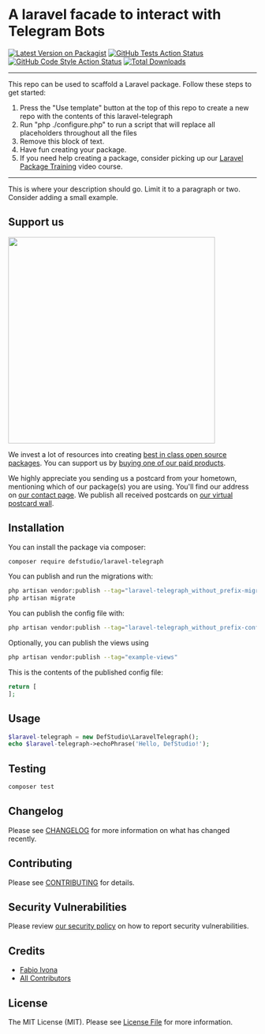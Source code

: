 # A laravel facade to interact with Telegram Bots

[![Latest Version on Packagist](https://img.shields.io/packagist/v/defstudio/laravel-telegraph.svg?style=flat-square)](https://packagist.org/packages/defstudio/laravel-telegraph)
[![GitHub Tests Action Status](https://img.shields.io/github/workflow/status/defstudio/laravel-telegraph/run-tests?label=tests)](https://github.com/defstudio/laravel-telegraph/actions?query=workflow%3Arun-tests+branch%3Amain)
[![GitHub Code Style Action Status](https://img.shields.io/github/workflow/status/defstudio/laravel-telegraph/Check%20&%20fix%20styling?label=code%20style)](https://github.com/defstudio/laravel-telegraph/actions?query=workflow%3A"Check+%26+fix+styling"+branch%3Amain)
[![Total Downloads](https://img.shields.io/packagist/dt/defstudio/laravel-telegraph.svg?style=flat-square)](https://packagist.org/packages/defstudio/laravel-telegraph)

---
This repo can be used to scaffold a Laravel package. Follow these steps to get started:

1. Press the "Use template" button at the top of this repo to create a new repo with the contents of this laravel-telegraph
2. Run "php ./configure.php" to run a script that will replace all placeholders throughout all the files
3. Remove this block of text.
4. Have fun creating your package.
5. If you need help creating a package, consider picking up our <a href="https://laravelpackage.training">Laravel Package Training</a> video course.
---

This is where your description should go. Limit it to a paragraph or two. Consider adding a small example.

## Support us

[<img src="https://github-ads.s3.eu-central-1.amazonaws.com/laravel-telegraph.jpg?t=1" width="419px" />](https://spatie.be/github-ad-click/laravel-telegraph)

We invest a lot of resources into creating [best in class open source packages](https://spatie.be/open-source). You can support us by [buying one of our paid products](https://spatie.be/open-source/support-us).

We highly appreciate you sending us a postcard from your hometown, mentioning which of our package(s) you are using. You'll find our address on [our contact page](https://spatie.be/about-us). We publish all received postcards on [our virtual postcard wall](https://spatie.be/open-source/postcards).

## Installation

You can install the package via composer:

```bash
composer require defstudio/laravel-telegraph
```

You can publish and run the migrations with:

```bash
php artisan vendor:publish --tag="laravel-telegraph_without_prefix-migrations"
php artisan migrate
```

You can publish the config file with:
```bash
php artisan vendor:publish --tag="laravel-telegraph_without_prefix-config"
```

Optionally, you can publish the views using

```bash
php artisan vendor:publish --tag="example-views"
```

This is the contents of the published config file:

```php
return [
];
```

## Usage

```php
$laravel-telegraph = new DefStudio\LaravelTelegraph();
echo $laravel-telegraph->echoPhrase('Hello, DefStudio!');
```

## Testing

```bash
composer test
```

## Changelog

Please see [CHANGELOG](CHANGELOG.md) for more information on what has changed recently.

## Contributing

Please see [CONTRIBUTING](.github/CONTRIBUTING.md) for details.

## Security Vulnerabilities

Please review [our security policy](../../security/policy) on how to report security vulnerabilities.

## Credits

- [Fabio Ivona](https://github.com/def:studio)
- [All Contributors](../../contributors)

## License

The MIT License (MIT). Please see [License File](LICENSE.md) for more information.
